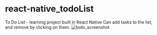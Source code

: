 # react-native_todoList
To Do List - learning project built in React Native
Can add tasks to the list, and remove by clicking on them. 
![todo_screenshot](https://user-images.githubusercontent.com/48579650/193918101-68de264b-1682-4684-b267-d8d1eb321ca8.PNG)
